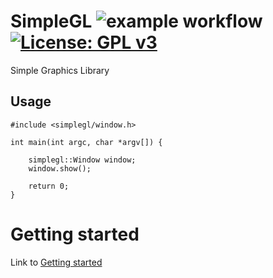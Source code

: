 # SimpleGL ![example workflow](https://github.com/martijnkoopman/SimpleGL/actions/workflows/cmake.yml/badge.svg) [![License: GPL v3](https://img.shields.io/badge/License-GPLv3-blue.svg)](https://www.gnu.org/licenses/gpl-3.0)

Simple Graphics Library

## Usage

```
#include <simplegl/window.h>

int main(int argc, char *argv[]) {

    simplegl::Window window;
    window.show();

    return 0;
}
```

# Getting started
Link to [Getting started](GETTING_STARTED.md)
